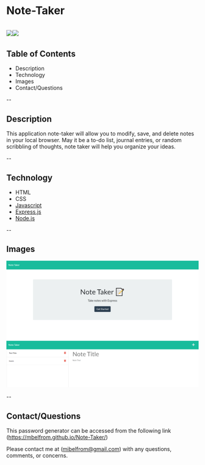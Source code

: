 # Note-Taker
<img src="https://img.shields.io/badge/Node.js-v.14.17.6-brightgreen"/><img src="https://img.shields.io/badge/Express.js-4.16.4-blue"/>
--  
## Table of Contents

* Description 
* Technology 
* Images
* Contact/Questions

--
## Description
This application note-taker will allow you to modify, save, and delete notes in your local browser.  May it be a to-do list, journal entries, or random scribbling of thoughts, note taker will help you organize your ideas.

-- 
## Technology 
* HTML
* CSS
* [Javascript](https://www.javascript.com/)
* [Express.js](http://expressjs.com/)
* [Node.js](https://nodejs.org/)

--
## Images

![Homework screenshots](public\assets\images\Note-taker-1.jpg)
![Homework screenshots](public\assets\images\note-taker-2.jpg)

--
## Contact/Questions
This password generator can be accessed from the following link (https://mbelfrom.github.io/Note-Taker/)

Please contact me at (mibelfrom@gmail.com) with any questions, comments, or concerns.


